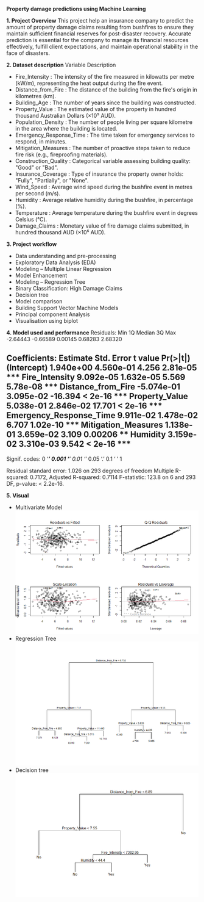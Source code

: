 **Property damage predictions using Machine Learning**

**1. Project Overview**
This project help an insurance company to predict the amount of property damage claims resulting from bushfires to ensure they maintain sufficient financial reserves for post-disaster recovery. Accurate prediction is essential for the company to manage its financial resources effectively, fulfill client expectations, and maintain operational stability in the face of disasters.

**2. Dataset description**
Variable	Description
- Fire_Intensity          :	The intensity of the fire measured in kilowatts per metre (kW/m), representing the heat output during the fire event.
- Distance_from_Fire      :     The distance of the building from the fire's origin in kilometres (km).
- Building_Age            :	The number of years since the building was constructed.
- Property_Value          :     The estimated value of the property in hundred thousand Australian Dollars (×10⁵ AUD).
- Population_Density      :	The number of people living per square kilometre in the area where the building is located.
- Emergency_Response_Time :	The time taken for emergency services to respond, in minutes.
- Mitigation_Measures     :	The number of proactive steps taken to reduce fire risk (e.g., fireproofing materials).
- Construction_Quality    :	Categorical variable assessing building quality: "Good" or "Bad".
- Insurance_Coverage      :	Type of insurance the property owner holds: "Fully", "Partially", or "None".
- Wind_Speed              :	Average wind speed during the bushfire event in metres per second (m/s).
- Humidity                :	Average relative humidity during the bushfire, in percentage (%).
- Temperature             :	Average temperature during the bushfire event in degrees Celsius (°C).
- Damage_Claims           :	Monetary value of fire damage claims submitted, in hundred thousand AUD (×10⁵ AUD).

**3. Project workflow**
- Data understanding and pre-processing
- Exploratory Data Analysis (EDA)
- Modeling – Multiple Linear Regression
- Model Enhancement
- Modeling – Regression Tree
- Binary Classification: High Damage Claims
- Decision tree
- Model comparison
- Building Support Vector Machine Models
- Principal component Analysis
- Visualisation using biplot


**4. Model used and performance**
Residuals:
     Min       1Q   Median       3Q      Max 
-2.64443 -0.66589  0.00145  0.68283  2.68320 

Coefficients:
                          Estimate Std. Error t value Pr(>|t|)    
(Intercept)              1.940e+00  4.560e-01   4.256 2.81e-05 ***
Fire_Intensity           9.092e-05  1.632e-05   5.569 5.78e-08 ***
Distance_from_Fire      -5.074e-01  3.095e-02 -16.394  < 2e-16 ***
Property_Value           5.038e-01  2.846e-02  17.701  < 2e-16 ***
Emergency_Response_Time  9.911e-02  1.478e-02   6.707 1.02e-10 ***
Mitigation_Measures      1.138e-01  3.659e-02   3.109  0.00206 ** 
Humidity                 3.159e-02  3.310e-03   9.542  < 2e-16 ***
---
Signif. codes:  0 ‘***’ 0.001 ‘**’ 0.01 ‘*’ 0.05 ‘.’ 0.1 ‘ ’ 1

Residual standard error: 1.026 on 293 degrees of freedom
Multiple R-squared:  0.7172,	Adjusted R-squared:  0.7114 
F-statistic: 123.8 on 6 and 293 DF,  p-value: < 2.2e-16.

**5. Visual**
- Multivariate Model
![Multivariate Model](images/multivariate_model.png)
- Regression Tree
![Regression Tree](images/regression_tree.png)
- Decision tree
![Decision Tree](images/decision_tree.png)


